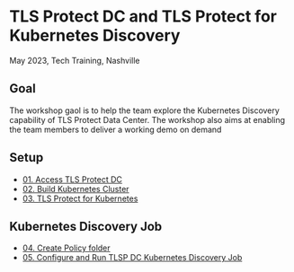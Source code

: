 # TLS Protect DC and TLS Protect for Kubernetes Discovery

May 2023, Tech Training, Nashville

## Goal
The workshop gaol is to help the team explore the Kubernetes Discovery capability of TLS Protect Data Center.
The workshop also aims at enabling the team members to deliver a working demo on demand

## Setup
* [01. Access TLS Protect DC](docs/01-tlspdc/README.md)
* [02. Build Kubernetes Cluster](docs/02-k8scluster/README.md)
* [03. TLS Protect for Kubernetes](docs/03-tlspk/README.md)

## Kubernetes Discovery Job
* [04. Create Policy folder](docs/04-policyfolder/README.md)
* [05. Configure and Run TLSP DC Kubernetes Discovery Job](docs/05-k8sdiscovery/README.md)
